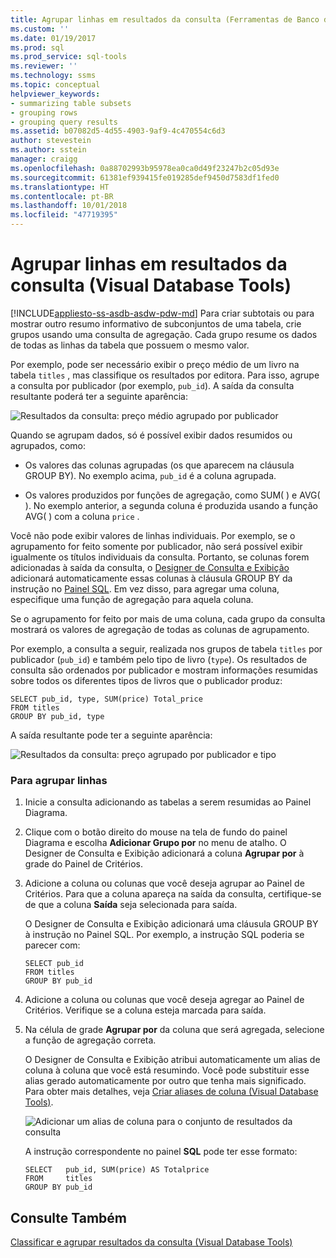 ```yaml
---
title: Agrupar linhas em resultados da consulta (Ferramentas de Banco de Dados Visual) | Microsoft Docs
ms.custom: ''
ms.date: 01/19/2017
ms.prod: sql
ms.prod_service: sql-tools
ms.reviewer: ''
ms.technology: ssms
ms.topic: conceptual
helpviewer_keywords:
- summarizing table subsets
- grouping rows
- grouping query results
ms.assetid: b07082d5-4d55-4903-9af9-4c470554c6d3
author: stevestein
ms.author: sstein
manager: craigg
ms.openlocfilehash: 0a88702993b95978ea0ca0d49f23247b2c05d93e
ms.sourcegitcommit: 61381ef939415fe019285def9450d7583df1fed0
ms.translationtype: HT
ms.contentlocale: pt-BR
ms.lasthandoff: 10/01/2018
ms.locfileid: "47719395"
---
```

# <a name="group-rows-in-query-results-visual-database-tools"></a>Agrupar linhas em resultados da consulta (Visual Database Tools)
[!INCLUDE[appliesto-ss-asdb-asdw-pdw-md](../../includes/appliesto-ss-asdb-asdw-pdw-md.md)]
Para criar subtotais ou para mostrar outro resumo informativo de subconjuntos de uma tabela, crie grupos usando uma consulta de agregação. Cada grupo resume os dados de todas as linhas da tabela que possuem o mesmo valor.  
  
Por exemplo, pode ser necessário exibir o preço médio de um livro na tabela `titles` , mas classifique os resultados por editora. Para isso, agrupe a consulta por publicador (por exemplo, `pub_id`). A saída da consulta resultante poderá ter a seguinte aparência:  
  
![Resultados da consulta: preço médio agrupado por publicador](../../ssms/visual-db-tools/media/dv3w9e1.gif "Resultados da consulta: preço médio agrupado por publicador")  
  
Quando se agrupam dados, só é possível exibir dados resumidos ou agrupados, como:  
  
-   Os valores das colunas agrupadas (os que aparecem na cláusula GROUP BY). No exemplo acima, `pub_id` é a coluna agrupada.  
  
-   Os valores produzidos por funções de agregação, como SUM( ) e AVG( ). No exemplo anterior, a segunda coluna é produzida usando a função AVG( ) com a coluna `price` .  
  
Você não pode exibir valores de linhas individuais. Por exemplo, se o agrupamento for feito somente por publicador, não será possível exibir igualmente os títulos individuais da consulta. Portanto, se colunas forem adicionadas à saída da consulta, o [Designer de Consulta e Exibição](../../ssms/visual-db-tools/query-and-view-designer-tools-visual-database-tools.md) adicionará automaticamente essas colunas à cláusula GROUP BY da instrução no [Painel SQL](../../ssms/visual-db-tools/sql-pane-visual-database-tools.md). Em vez disso, para agregar uma coluna, especifique uma função de agregação para aquela coluna.  
  
Se o agrupamento for feito por mais de uma coluna, cada grupo da consulta mostrará os valores de agregação de todas as colunas de agrupamento.  
  
Por exemplo, a consulta a seguir, realizada nos grupos de tabela `titles` por publicador (`pub_id`) e também pelo tipo de livro (`type`). Os resultados de consulta são ordenados por publicador e mostram informações resumidas sobre todos os diferentes tipos de livros que o publicador produz:  
  
```  
SELECT pub_id, type, SUM(price) Total_price  
FROM titles  
GROUP BY pub_id, type  
```  
  
A saída resultante pode ter a seguinte aparência:  
  
![Resultados da consulta: preço agrupado por publicador e tipo](../../ssms/visual-db-tools/media/dv3w9e2.gif "Resultados da consulta: preço agrupado por publicador e tipo")  
  
### <a name="to-group-rows"></a>Para agrupar linhas  
  
1.  Inicie a consulta adicionando as tabelas a serem resumidas ao Painel Diagrama.  
  
2.  Clique com o botão direito do mouse na tela de fundo do painel Diagrama e escolha **Adicionar Grupo por** no menu de atalho. O Designer de Consulta e Exibição adicionará a coluna **Agrupar por** à grade do Painel de Critérios.  
  
3.  Adicione a coluna ou colunas que você deseja agrupar ao Painel de Critérios. Para que a coluna apareça na saída da consulta, certifique-se de que a coluna **Saída** seja selecionada para saída.  
  
    O Designer de Consulta e Exibição adicionará uma cláusula GROUP BY à instrução no Painel SQL. Por exemplo, a instrução SQL poderia se parecer com:  
  
    ```  
    SELECT pub_id  
    FROM titles  
    GROUP BY pub_id  
    ```  
  
4.  Adicione a coluna ou colunas que você deseja agregar ao Painel de Critérios. Verifique se a coluna esteja marcada para saída.  
  
5.  Na célula de grade **Agrupar por** da coluna que será agregada, selecione a função de agregação correta.  
  
    O Designer de Consulta e Exibição atribui automaticamente um alias de coluna à coluna que você está resumindo. Você pode substituir esse alias gerado automaticamente por outro que tenha mais significado. Para obter mais detalhes, veja [Criar aliases de coluna (Visual Database Tools)](../../ssms/visual-db-tools/create-column-aliases-visual-database-tools.md).  
  
    ![Adicionar um alias de coluna para o conjunto de resultados da consulta](../../ssms/visual-db-tools/media/dv3w9e3.gif "Adicionar um alias de coluna para o conjunto de resultados da consulta")  
  
    A instrução correspondente no painel **SQL** pode ter esse formato:  
  
    ```  
    SELECT   pub_id, SUM(price) AS Totalprice  
    FROM     titles  
    GROUP BY pub_id  
    ```  
  
## <a name="see-also"></a>Consulte Também  
[Classificar e agrupar resultados da consulta (Visual Database Tools)](../../ssms/visual-db-tools/sort-and-group-query-results-visual-database-tools.md)  
  
